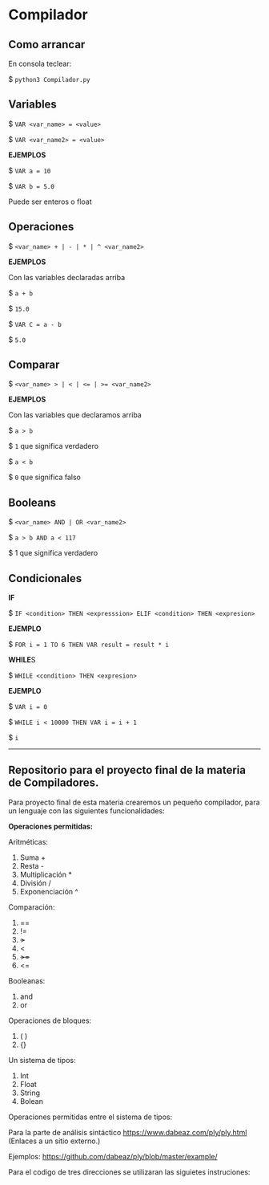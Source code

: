 # Compilador

## Como arrancar

En consola teclear:

$ `python3 Compilador.py`

## Variables 

$ `VAR <var_name> = <value>` 

$ `VAR <var_name2> = <value>`

**EJEMPLOS**

$ `VAR a = 10`

$ `VAR b = 5.0`

Puede ser enteros o float

## Operaciones

$ `<var_name> + | - | * | ^ <var_name2>`

**EJEMPLOS**

Con las variables declaradas arriba

$ `a + b`

$ `15.0`

$ `VAR C = a - b` 

$ `5.0`

## Comparar

$ `<var_name> > | < | <= | >= <var_name2>`

**EJEMPLOS** 

Con las variables que declaramos arriba

$ `a > b`

$ `1` que significa verdadero

$ `a < b`

$ `0` que significa falso




## Booleans

$ `<var_name> AND | OR <var_name2>`

$ `a > b AND a < 117`

$ 1 que significa verdadero


## Condicionales

**IF**

$ `IF <condition> THEN <expresssion> ELIF <condition> THEN <expresion>`

**EJEMPLO**

$ `FOR i = 1 TO 6 THEN VAR result = result * i`


**WHILE**S

$ `WHILE <condition> THEN <expresion>`

**EJEMPLO**

$ `VAR i = 0`

$ `WHILE i < 10000 THEN VAR i = i + 1`

$ `i`

---

## Repositorio para el proyecto final de la materia de Compiladores.


Para proyecto final de esta materia crearemos un pequeño compilador, para un lenguaje con las siguientes funcionalidades:

**Operaciones permitidas:**

Aritméticas:
1. Suma +
2. Resta -
3. Multiplicación *
4. División /
5. Exponenciación ^

Comparación:

1. ==
2. != 
3. ~~>~~                       
4. <
5. ~~>=~~
6. <=

Booleanas:
1. and 
2. or

Operaciones de bloques:
1. ( )
2. {}

Un sistema de tipos:
1. Int
2. Float
3. String
4. Bolean

Operaciones permitidas entre el sistema de tipos:




Para la parte de análisis sintáctico https://www.dabeaz.com/ply/ply.html (Enlaces a un sitio externo.)

Ejemplos: https://github.com/dabeaz/ply/blob/master/example/

 

Para el codigo de tres direcciones se utilizaran las siguietes instruciones:

